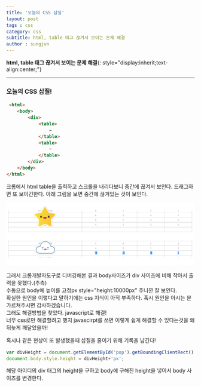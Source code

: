 ```yaml
---
title: '오늘의 CSS 삽질'  
layout: post  
tags : css
category: css
subtitle: html, table 태그 끊겨서 보이는 문제 해결
author : sungjun
---
```


**html, table 태그 끊겨서 보이는 문제 해결**{: style="display:inherit;text-align:center;"}

---

### 오늘의 CSS 삽질!

``` html
 <html>
    <body>
        <div>
            <table>
                ~
            </table>
            <table>
                ~
            </table>
        </div>
    </body>
</html>
```

크롬에서 html table을 출력하고 스크롤을 내리다보니 중간에 끊겨서 보인다. 드래그하면 또 보이긴한다. 아래 그림을 보면 중간에 끊겨있는 것이 보인다.

![css](/assets/images/usingimages/css.png)

그래서 크롬개발자도구로 디버깅해본 결과 body사이즈가 div 사이즈에 비해 작아서 출력을 못했다.(추측)   
수동으로 body에 높이를 고정px style="height:10000px" 주니깐 잘 보인다.   
확실한 원인을 이렇다고 말하기에는 css 지식이 아직 부족하다. 혹시 원인을 아시는 분 가르쳐주시면 감사하겠습니다.   
그래도 해결방법을 찾았다. javascript로 해결!   
너무 css로만 해결할려고 했지 javascirpt를 쓰면 이렇게 쉽게 해결할 수 있다는것을 왜 뒤늦게 깨달았을까!   

혹시나 같은 현상이 또 발생했을때 삽질을 줄이기 위해 기록을 남긴다!   

```js
var divHeight = document.getElementById('pop').getBoundingClientRect().height;
document.body.style.height = divHeight+'px';
```

해당 아이디의 div 태그의 height을 구하고 body에 구해진 height을 넣어서 body 사이즈를 변경한다.
